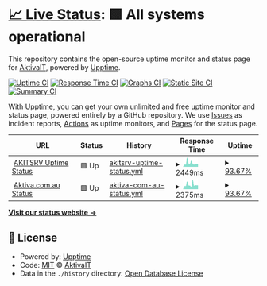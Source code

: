 # [📈 Live Status](https://AktivaIT.github.io/uptime): <!--live status--> **🟩 All systems operational**

This repository contains the open-source uptime monitor and status page for [AktivaIT](https://AktivaIT.github.io/uptime), powered by [Upptime](https://github.com/upptime/upptime).

[![Uptime CI](https://github.com/AktivaIT/uptime/workflows/Uptime%20CI/badge.svg)](https://github.com/AktivaIT/uptime/actions?query=workflow%3A%22Uptime+CI%22)
[![Response Time CI](https://github.com/AktivaIT/uptime/workflows/Response%20Time%20CI/badge.svg)](https://github.com/AktivaIT/uptime/actions?query=workflow%3A%22Response+Time+CI%22)
[![Graphs CI](https://github.com/AktivaIT/uptime/workflows/Graphs%20CI/badge.svg)](https://github.com/AktivaIT/uptime/actions?query=workflow%3A%22Graphs+CI%22)
[![Static Site CI](https://github.com/AktivaIT/uptime/workflows/Static%20Site%20CI/badge.svg)](https://github.com/AktivaIT/uptime/actions?query=workflow%3A%22Static+Site+CI%22)
[![Summary CI](https://github.com/AktivaIT/uptime/workflows/Summary%20CI/badge.svg)](https://github.com/AktivaIT/uptime/actions?query=workflow%3A%22Summary+CI%22)

With [Upptime](https://upptime.js.org), you can get your own unlimited and free uptime monitor and status page, powered entirely by a GitHub repository. We use [Issues](https://github.com/AktivaIT/uptime/issues) as incident reports, [Actions](https://github.com/AktivaIT/uptime/actions) as uptime monitors, and [Pages](https://AktivaIT.github.io/uptime) for the status page.

<!--start: status pages-->
<!-- This summary is generated by Upptime (https://github.com/upptime/upptime) -->
<!-- Do not edit this manually, your changes will be overwritten -->
<!-- prettier-ignore -->
| URL | Status | History | Response Time | Uptime |
| --- | ------ | ------- | ------------- | ------ |
| <img alt="" src="https://icons.duckduckgo.com/ip3/status.aktiva.com.au.ico" height="13"> [AKITSRV Uptime Status](http://status.aktiva.com.au/status/akit) | 🟩 Up | [akitsrv-uptime-status.yml](https://github.com/AktivaIT/uptime/commits/HEAD/history/akitsrv-uptime-status.yml) | <details><summary><img alt="Response time graph" src="./graphs/akitsrv-uptime-status/response-time-week.png" height="20"> 2449ms</summary><br><a href="https://AktivaIT.github.io/uptime/history/akitsrv-uptime-status"><img alt="Response time 1156" src="https://img.shields.io/endpoint?url=https%3A%2F%2Fraw.githubusercontent.com%2FAktivaIT%2Fuptime%2FHEAD%2Fapi%2Fakitsrv-uptime-status%2Fresponse-time.json"></a><br><a href="https://AktivaIT.github.io/uptime/history/akitsrv-uptime-status"><img alt="24-hour response time 5806" src="https://img.shields.io/endpoint?url=https%3A%2F%2Fraw.githubusercontent.com%2FAktivaIT%2Fuptime%2FHEAD%2Fapi%2Fakitsrv-uptime-status%2Fresponse-time-day.json"></a><br><a href="https://AktivaIT.github.io/uptime/history/akitsrv-uptime-status"><img alt="7-day response time 2449" src="https://img.shields.io/endpoint?url=https%3A%2F%2Fraw.githubusercontent.com%2FAktivaIT%2Fuptime%2FHEAD%2Fapi%2Fakitsrv-uptime-status%2Fresponse-time-week.json"></a><br><a href="https://AktivaIT.github.io/uptime/history/akitsrv-uptime-status"><img alt="30-day response time 1461" src="https://img.shields.io/endpoint?url=https%3A%2F%2Fraw.githubusercontent.com%2FAktivaIT%2Fuptime%2FHEAD%2Fapi%2Fakitsrv-uptime-status%2Fresponse-time-month.json"></a><br><a href="https://AktivaIT.github.io/uptime/history/akitsrv-uptime-status"><img alt="1-year response time 1174" src="https://img.shields.io/endpoint?url=https%3A%2F%2Fraw.githubusercontent.com%2FAktivaIT%2Fuptime%2FHEAD%2Fapi%2Fakitsrv-uptime-status%2Fresponse-time-year.json"></a></details> | <details><summary><a href="https://AktivaIT.github.io/uptime/history/akitsrv-uptime-status">93.67%</a></summary><a href="https://AktivaIT.github.io/uptime/history/akitsrv-uptime-status"><img alt="All-time uptime 98.10%" src="https://img.shields.io/endpoint?url=https%3A%2F%2Fraw.githubusercontent.com%2FAktivaIT%2Fuptime%2FHEAD%2Fapi%2Fakitsrv-uptime-status%2Fuptime.json"></a><br><a href="https://AktivaIT.github.io/uptime/history/akitsrv-uptime-status"><img alt="24-hour uptime 99.01%" src="https://img.shields.io/endpoint?url=https%3A%2F%2Fraw.githubusercontent.com%2FAktivaIT%2Fuptime%2FHEAD%2Fapi%2Fakitsrv-uptime-status%2Fuptime-day.json"></a><br><a href="https://AktivaIT.github.io/uptime/history/akitsrv-uptime-status"><img alt="7-day uptime 93.67%" src="https://img.shields.io/endpoint?url=https%3A%2F%2Fraw.githubusercontent.com%2FAktivaIT%2Fuptime%2FHEAD%2Fapi%2Fakitsrv-uptime-status%2Fuptime-week.json"></a><br><a href="https://AktivaIT.github.io/uptime/history/akitsrv-uptime-status"><img alt="30-day uptime 98.54%" src="https://img.shields.io/endpoint?url=https%3A%2F%2Fraw.githubusercontent.com%2FAktivaIT%2Fuptime%2FHEAD%2Fapi%2Fakitsrv-uptime-status%2Fuptime-month.json"></a><br><a href="https://AktivaIT.github.io/uptime/history/akitsrv-uptime-status"><img alt="1-year uptime 97.98%" src="https://img.shields.io/endpoint?url=https%3A%2F%2Fraw.githubusercontent.com%2FAktivaIT%2Fuptime%2FHEAD%2Fapi%2Fakitsrv-uptime-status%2Fuptime-year.json"></a></details>
| <img alt="" src="https://icons.duckduckgo.com/ip3/aktiva.com.au.ico" height="13"> [Aktiva.com.au Status](https://aktiva.com.au) | 🟩 Up | [aktiva-com-au-status.yml](https://github.com/AktivaIT/uptime/commits/HEAD/history/aktiva-com-au-status.yml) | <details><summary><img alt="Response time graph" src="./graphs/aktiva-com-au-status/response-time-week.png" height="20"> 2375ms</summary><br><a href="https://AktivaIT.github.io/uptime/history/aktiva-com-au-status"><img alt="Response time 1804" src="https://img.shields.io/endpoint?url=https%3A%2F%2Fraw.githubusercontent.com%2FAktivaIT%2Fuptime%2FHEAD%2Fapi%2Faktiva-com-au-status%2Fresponse-time.json"></a><br><a href="https://AktivaIT.github.io/uptime/history/aktiva-com-au-status"><img alt="24-hour response time 3736" src="https://img.shields.io/endpoint?url=https%3A%2F%2Fraw.githubusercontent.com%2FAktivaIT%2Fuptime%2FHEAD%2Fapi%2Faktiva-com-au-status%2Fresponse-time-day.json"></a><br><a href="https://AktivaIT.github.io/uptime/history/aktiva-com-au-status"><img alt="7-day response time 2375" src="https://img.shields.io/endpoint?url=https%3A%2F%2Fraw.githubusercontent.com%2FAktivaIT%2Fuptime%2FHEAD%2Fapi%2Faktiva-com-au-status%2Fresponse-time-week.json"></a><br><a href="https://AktivaIT.github.io/uptime/history/aktiva-com-au-status"><img alt="30-day response time 2033" src="https://img.shields.io/endpoint?url=https%3A%2F%2Fraw.githubusercontent.com%2FAktivaIT%2Fuptime%2FHEAD%2Fapi%2Faktiva-com-au-status%2Fresponse-time-month.json"></a><br><a href="https://AktivaIT.github.io/uptime/history/aktiva-com-au-status"><img alt="1-year response time 1813" src="https://img.shields.io/endpoint?url=https%3A%2F%2Fraw.githubusercontent.com%2FAktivaIT%2Fuptime%2FHEAD%2Fapi%2Faktiva-com-au-status%2Fresponse-time-year.json"></a></details> | <details><summary><a href="https://AktivaIT.github.io/uptime/history/aktiva-com-au-status">93.67%</a></summary><a href="https://AktivaIT.github.io/uptime/history/aktiva-com-au-status"><img alt="All-time uptime 98.09%" src="https://img.shields.io/endpoint?url=https%3A%2F%2Fraw.githubusercontent.com%2FAktivaIT%2Fuptime%2FHEAD%2Fapi%2Faktiva-com-au-status%2Fuptime.json"></a><br><a href="https://AktivaIT.github.io/uptime/history/aktiva-com-au-status"><img alt="24-hour uptime 99.02%" src="https://img.shields.io/endpoint?url=https%3A%2F%2Fraw.githubusercontent.com%2FAktivaIT%2Fuptime%2FHEAD%2Fapi%2Faktiva-com-au-status%2Fuptime-day.json"></a><br><a href="https://AktivaIT.github.io/uptime/history/aktiva-com-au-status"><img alt="7-day uptime 93.67%" src="https://img.shields.io/endpoint?url=https%3A%2F%2Fraw.githubusercontent.com%2FAktivaIT%2Fuptime%2FHEAD%2Fapi%2Faktiva-com-au-status%2Fuptime-week.json"></a><br><a href="https://AktivaIT.github.io/uptime/history/aktiva-com-au-status"><img alt="30-day uptime 98.54%" src="https://img.shields.io/endpoint?url=https%3A%2F%2Fraw.githubusercontent.com%2FAktivaIT%2Fuptime%2FHEAD%2Fapi%2Faktiva-com-au-status%2Fuptime-month.json"></a><br><a href="https://AktivaIT.github.io/uptime/history/aktiva-com-au-status"><img alt="1-year uptime 97.97%" src="https://img.shields.io/endpoint?url=https%3A%2F%2Fraw.githubusercontent.com%2FAktivaIT%2Fuptime%2FHEAD%2Fapi%2Faktiva-com-au-status%2Fuptime-year.json"></a></details>

<!--end: status pages-->

[**Visit our status website →**](https://AktivaIT.github.io/uptime)

## 📄 License

- Powered by: [Upptime](https://github.com/upptime/upptime)
- Code: [MIT](./LICENSE) © [AktivaIT](https://AktivaIT.github.io/uptime)
- Data in the `./history` directory: [Open Database License](https://opendatacommons.org/licenses/odbl/1-0/)
